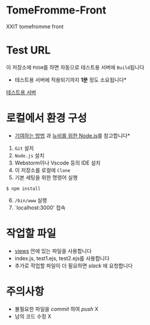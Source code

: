 # TomeFromme-Front
XXIT tomefromme front

# Test URL
이 저장소에 `PUSH`를 하면 자동으로 테스트용 서버에 `Build`됩니다
* 테스트용 서버에 적용되기까지 __1분__ 정도 소요됩니다*

[테스트용 서버](https://tomefrommefront.herokuapp.com/)


# 로컬에서 환경 구성
* [기여하는 방법](https://github.com/XXIT-Official/Awesome-Womyn-Dev/wiki/How-to-Contribute%3F-:-Awesome-Womyn-Dev%EC%97%90-%EA%B8%B0%EC%97%AC%ED%95%98%EA%B8%B0) 과 [뉴비를 위한 Node.js](https://miryang.dev/2019/05/25/begin-nodejs/)를 참고합니다*
1. `Git` 설치
2. `Node.js` 설치
3. Webstorm이나 Vscode 등의 IDE 설치
4. 이 저장소를 로컬에 `Clone`
5. 기본 세팅을 위한 명령어 실행
```
$ npm install
```
6. `/bin/www` 실행
7. `localhost:3000' 접속


# 작업할 파일
- [views](https://github.com/XXIT-Official/TomeFromme-Front/tree/master/views) 안에 있는 파일을 사용합니다
- index.js, test1.ejs, test2.ejs를 사용합니다
- 추가로 작업할 파일이 더 필요하면 *slack* 에 요청합니다


# 주의사항
- 불필요한 파일을 *commit* 하여 *push* X
- 남의 코드 수정 X
